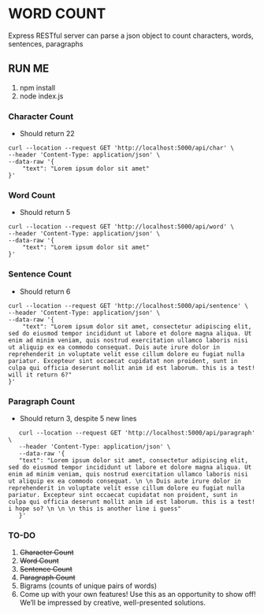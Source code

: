 # WORD COUNT

<p>Express RESTful server can parse a json object to count characters, words, sentences, paragraphs</p>

## RUN ME

1. npm install
2. node index.js

### Character Count

- Should return 22

```
curl --location --request GET 'http://localhost:5000/api/char' \
--header 'Content-Type: application/json' \
--data-raw '{
    "text": "Lorem ipsum dolor sit amet"
}'
```

### Word Count

- Should return 5

```
curl --location --request GET 'http://localhost:5000/api/word' \
--header 'Content-Type: application/json' \
--data-raw '{
    "text": "Lorem ipsum dolor sit amet"
}'

```

### Sentence Count

- Should return 6

```
curl --location --request GET 'http://localhost:5000/api/sentence' \
--header 'Content-Type: application/json' \
--data-raw '{
    "text": "Lorem ipsum dolor sit amet, consectetur adipiscing elit, sed do eiusmod tempor incididunt ut labore et dolore magna aliqua. Ut enim ad minim veniam, quis nostrud exercitation ullamco laboris nisi ut aliquip ex ea commodo consequat. Duis aute irure dolor in reprehenderit in voluptate velit esse cillum dolore eu fugiat nulla pariatur. Excepteur sint occaecat cupidatat non proident, sunt in culpa qui officia deserunt mollit anim id est laborum. this is a test! will it return 6?"
}'

```

### Paragraph Count

- Should return 3, despite 5 new lines

```
   curl --location --request GET 'http://localhost:5000/api/paragraph' \
   --header 'Content-Type: application/json' \
   --data-raw '{
   "text": "Lorem ipsum dolor sit amet, consectetur adipiscing elit, sed do eiusmod tempor incididunt ut labore et dolore magna aliqua. Ut enim ad minim veniam, quis nostrud exercitation ullamco laboris nisi ut aliquip ex ea commodo consequat. \n \n Duis aute irure dolor in reprehenderit in voluptate velit esse cillum dolore eu fugiat nulla pariatur. Excepteur sint occaecat cupidatat non proident, sunt in culpa qui officia deserunt mollit anim id est laborum. this is a test! i hope so? \n \n \n this is another line i guess"
   }'
```

### TO-DO

1. ~~Character Count~~
2. ~~Word Count~~
3. ~~Sentence Count~~
4. ~~Paragraph Count~~
5. Bigrams (counts of unique pairs of words)
6. Come up with your own features! Use this as an opportunity to show off! We’ll be impressed by
   creative, well-presented solutions.
